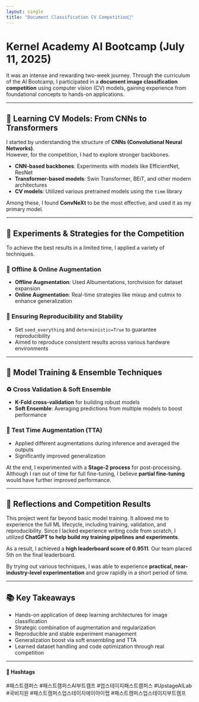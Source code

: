 ```yaml
---
layout: single
title: "Document Classification CV Competition🌱"
---
```


# Kernel Academy AI Bootcamp (July 11, 2025)

It was an intense and rewarding two-week journey. Through the curriculum of the AI Bootcamp, I participated in a **document image classification competition** using computer vision (CV) models, gaining experience from foundational concepts to hands-on applications.

---

## 🧠 Learning CV Models: From CNNs to Transformers

I started by understanding the structure of **CNNs (Convolutional Neural Networks)**.  
However, for the competition, I had to explore stronger backbones.

- **CNN-based backbones**: Experiments with models like EfficientNet, ResNet  
- **Transformer-based models**: Swin Transformer, BEiT, and other modern architectures  
- **CV models**: Utilized various pretrained models using the `timm` library

Among these, I found **ConvNeXt** to be the most effective, and used it as my primary model.

---

## 🧪 Experiments & Strategies for the Competition

To achieve the best results in a limited time, I applied a variety of techniques.

### 🧩 Offline & Online Augmentation

- **Offline Augmentation**: Used Albumentations, torchvision for dataset expansion  
- **Online Augmentation**: Real-time strategies like mixup and cutmix to enhance generalization

### 🎲 Ensuring Reproducibility and Stability

- Set `seed_everything` and `deterministic=True` to guarantee reproducibility  
- Aimed to reproduce consistent results across various hardware environments

---

## 🧬 Model Training & Ensemble Techniques

### ♻️ Cross Validation & Soft Ensemble

- **K-Fold cross-validation** for building robust models  
- **Soft Ensemble**: Averaging predictions from multiple models to boost performance

### 🧪 Test Time Augmentation (TTA)

- Applied different augmentations during inference and averaged the outputs  
- Significantly improved generalization

At the end, I experimented with a **Stage-2 process** for post-processing. Although I ran out of time for full fine-tuning, I believe **partial fine-tuning** would have further improved performance.

---

## 📝 Reflections and Competition Results

This project went far beyond basic model training. It allowed me to experience the full ML lifecycle, including training, validation, and reproducibility. Since I lacked experience writing code from scratch, I utilized **ChatGPT to help build my training pipelines and experiments**.  

As a result, I achieved a **high leaderboard score of 0.9511**. Our team placed 5th on the final leaderboard.

By trying out various techniques, I was able to experience **practical, near-industry-level experimentation** and grow rapidly in a short period of time.

---

## 📚 Key Takeaways

- Hands-on application of deep learning architectures for image classification  
- Strategic combination of augmentation and regularization  
- Reproducible and stable experiment management  
- Generalization boost via soft ensembling and TTA  
- Learned dataset handling and code optimization through real competition

---

#### 🔖 Hashtags  

#패스트캠퍼스 #패스트캠퍼스AI부트캠프 #업스테이지패스트캠퍼스 #UpstageAILab #국비지원 #패스트캠퍼스업스테이지에이아이랩 #패스트캠퍼스업스테이지부트캠프


